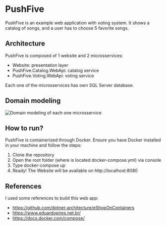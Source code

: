 # PushFive

PushFive is an example web application with voting system. It shows a catalog of songs, and a user has to choose 5 favorite songs.

## Architecture

PushFive is composed of 1 website and 2 microsservices:

- Website: presentation layer
- PushFive.Catalog.WebApi: catalog service
- PushFive.Voting.WebApi: voting service

Each one of the microsservices has own SQL Server database.

## Domain modeling

![Domain modeling of each one microsservice](https://imagizer.imageshack.com/img921/662/ylagTi.png)

## How to run?

PushFive is containerized through Docker. Ensure you have Docker installed in your machine and follow the steps:

1. Clone the repository
1. Open the root folder (where is located docker-compose.yml) via console 
1. Type docker-compose up
1. Ready! The Website will be available on http://localhost:8080

## References
I used some references to build this web app:

- https://github.com/dotnet-architecture/eShopOnContainers
- https://www.eduardopires.net.br/
- https://docs.docker.com/compose/

